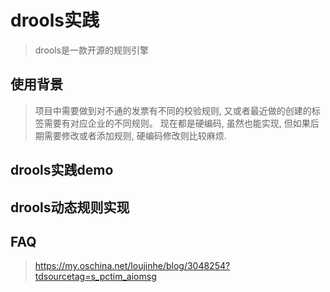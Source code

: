 # drools实践
> drools是一款开源的规则引擎

## 使用背景
> 项目中需要做到对不通的发票有不同的校验规则, 
又或者最近做的创建的标签需要有对应企业的不同规则。
现在都是硬编码, 虽然也能实现, 但如果后期需要修改或者添加规则, 硬编码修改则比较麻烦.

## drools实践demo

## drools动态规则实现

## FAQ
> https://my.oschina.net/loujinhe/blog/3048254?tdsourcetag=s_pctim_aiomsg